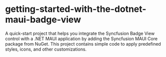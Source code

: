 # getting-started-with-the-dotnet-maui-badge-view
A quick-start project that helps you integrate the Syncfusion Badge View control with a .NET MAUI application by adding the Syncfusion MAUI Core package from NuGet. This project contains simple code to apply predefined styles, icons, and other customizations.
